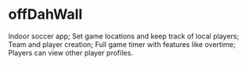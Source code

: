 # offDahWall
Indoor soccer app; Set game locations and keep track of local players; Team and player creation; Full game timer with features like overtime; Players can view other player profiles.
